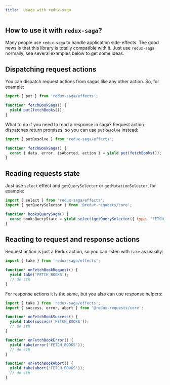 ```yaml
---
title:  Usage with redux-saga
---
```


## How to use it with `redux-saga`?

Many people use `redux-saga` to handle application side-effects. The good news is
that this library is totally compatible with it. Just use `redux-saga` normally,
see several examples below to get some ideas.

## Dispatching request actions

You can dispatch request actions from sagas like any other action. So, for example:
```js
import { put } from 'redux-saga/effects';

function* fetchBookSaga() {
  yield put(fetchBooks());
}
```

What to do if you need to read a response in saga? Request action dispatches return
promises, so you can use `putResolve` instead:
```js
import { putResolve } from 'redux-saga/effects';

function* fetchBookSaga() {
  const { data, error, isAborted, action } = yield put(fetchBooks());
}
```

## Reading requests state

Just use `select` effect and `getQuerySelector` or `getMutationSelector`, for example:
```js
import { select } from 'redux-saga/effects';
import { getQuerySelector } from '@redux-requests/core';

function* booksQuerySaga() {
  const booksQueryState = yield select(getQuerySelector({ type: 'FETCH_BOOKS' }));
}
```

## Reacting to request and response actions

Request action is just a Redux action, so you can listen with `take` as usually:
```js
import { take } from 'redux-saga/effects';

function* onFetchBookRequest() {
  yield take('FETCH_BOOKS');
  // do sth
}
```

For response actions it is the same, but you also can use response helpers:
```js
import { take } from 'redux-saga/effects';
import { success, error, abort } from '@redux-requests/core';

function* onFetchBookSuccess() {
  yield take(success('FETCH_BOOKS'));
  // do sth
}

function* onFetchBookError() {
  yield take(error('FETCH_BOOKS'));
  // do sth
}

function* onFetchBookAbort() {
  yield take(abort('FETCH_BOOKS'));
  // do sth
}
```


